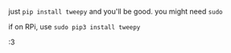 just `pip install tweepy` and you'll be good. you might need `sudo`

if on RPi, use `sudo pip3 install tweepy`

:3

